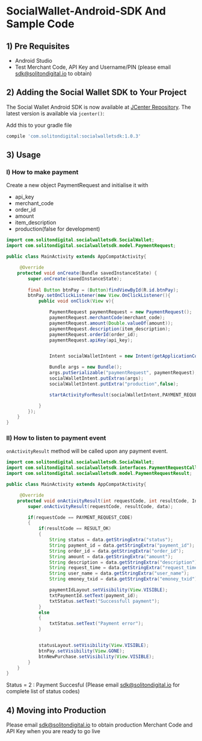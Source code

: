 # SocialWallet-Android-SDK And Sample Code

## 1) Pre Requisites

- Android Studio
- Test Merchant Code, API Key and Username/PIN (please email sdk@solitondigital.io to obtain)

## 2) Adding the Social Wallet SDK to Your Project

The Social Wallet Android SDK is now available at [JCenter Repository](https://bintray.com/solitondigital/SocialWalletAndroidSDK/SocialWalletAndroidSDK). The latest version is available via `jcenter()`:

Add this to your gradle file
```groovy
compile 'com.solitondigital:socialwalletsdk:1.0.3'
```

## 3) Usage

### I) How to make payment
Create a new object PaymentRequest and initialise it with 
- api_key
- merchant_code
- order_id
- amount
- item_description
- production(false for development)

```java
import com.solitondigital.socialwalletsdk.SocialWallet;
import com.solitondigital.socialwalletsdk.model.PaymentRequest;

public class MainActivity extends AppCompatActivity{

     @Override
    protected void onCreate(Bundle savedInstanceState) {
        super.onCreate(savedInstanceState);
        
        final Button btnPay = (Button)findViewById(R.id.btnPay);
        btnPay.setOnClickListener(new View.OnClickListener(){
            public void onClick(View v){

                PaymentRequest paymentRequest = new PaymentRequest();
                paymentRequest.merchantCode(merchant_code);
                paymentRequest.amount(Double.valueOf(amount));
                paymentRequest.description(item_description);
                paymentRequest.orderId(order_id);
                paymentRequest.apiKey(api_key);


                Intent socialWalletIntent = new Intent(getApplicationContext(),SocialWalletActivity.class);

                Bundle args = new Bundle();
                args.putSerializable("paymentRequest", paymentRequest);
                socialWalletIntent.putExtras(args);
                socialWalletIntent.putExtra("production",false);

                startActivityForResult(socialWalletIntent,PAYMENT_REQUEST_CODE);

            }
        });
    }
}
```

### II) How to listen to payment event

`onActivityResult` method will be called upon any payment event.

```java
import com.solitondigital.socialwalletsdk.SocialWallet;
import com.solitondigital.socialwalletsdk.interfaces.PaymentRequestCallback;
import com.solitondigital.socialwalletsdk.model.PaymentRequestResult;

public class MainActivity extends AppCompatActivity{

     @Override
    protected void onActivityResult(int requestCode, int resultCode, Intent data) {
        super.onActivityResult(requestCode, resultCode, data);

        if(requestCode == PAYMENT_REQUEST_CODE)
        {
            if(resultCode == RESULT_OK)
            {
                String status = data.getStringExtra("status");
                String payment_id = data.getStringExtra("payment_id");
                String order_id = data.getStringExtra("order_id");
                String amount = data.getStringExtra("amount");
                String description = data.getStringExtra("description");
                String request_time = data.getStringExtra("request_time");
                String user_name = data.getStringExtra("user_name");
                String emoney_txid = data.getStringExtra("emoney_txid");

                paymentIdLayout.setVisibility(View.VISIBLE);
                txtPaymentId.setText(payment_id);
                txtStatus.setText("Successfull payment");
            }
            else
            {
                txtStatus.setText("Payment error");
            }


            statusLayout.setVisibility(View.VISIBLE);
            btnPay.setVisibility(View.GONE);
            btnNewPurchase.setVisibility(View.VISIBLE);
        }
    }
}
```
Status = 2 : Payment Succesful (Please email sdk@solitondigital.io for complete list of status codes)

## 4) Moving into Production

Please email sdk@solitondigital.io to obtain production Merchant Code and API Key when you are ready to go live
